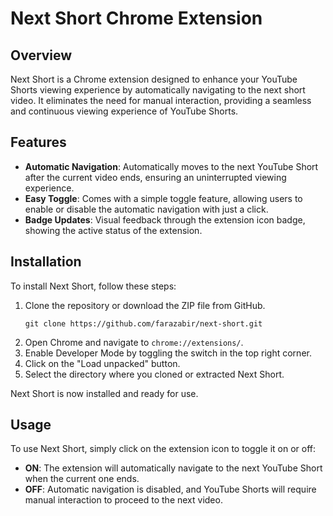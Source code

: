 # Next Short Chrome Extension

## Overview
Next Short is a Chrome extension designed to enhance your YouTube Shorts viewing experience by automatically navigating to the next short video. It eliminates the need for manual interaction, providing a seamless and continuous viewing experience of YouTube Shorts.

## Features
- **Automatic Navigation**: Automatically moves to the next YouTube Short after the current video ends, ensuring an uninterrupted viewing experience.
- **Easy Toggle**: Comes with a simple toggle feature, allowing users to enable or disable the automatic navigation with just a click.
- **Badge Updates**: Visual feedback through the extension icon badge, showing the active status of the extension.

## Installation
To install Next Short, follow these steps:

1. Clone the repository or download the ZIP file from GitHub.
    ```
    git clone https://github.com/farazabir/next-short.git
    ```
2. Open Chrome and navigate to `chrome://extensions/`.
3. Enable Developer Mode by toggling the switch in the top right corner.
4. Click on the "Load unpacked" button.
5. Select the directory where you cloned or extracted Next Short.

Next Short is now installed and ready for use.

## Usage
To use Next Short, simply click on the extension icon to toggle it on or off:

- **ON**: The extension will automatically navigate to the next YouTube Short when the current one ends.
- **OFF**: Automatic navigation is disabled, and YouTube Shorts will require manual interaction to proceed to the next video.
